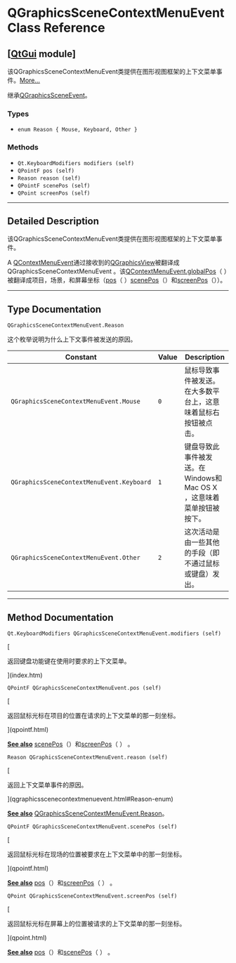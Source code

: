 # QGraphicsSceneContextMenuEvent Class Reference

## [[QtGui](index.htm) module]

该QGraphicsSceneContextMenuEvent类提供在图形视图框架的上下文菜单事件。[More...](#details)

继承[QGraphicsSceneEvent](qgraphicssceneevent.html)。

### Types

*   `enum Reason { Mouse, Keyboard, Other }`

### Methods

*   `Qt.KeyboardModifiers modifiers (self)`
*   `QPointF pos (self)`
*   `Reason reason (self)`
*   `QPointF scenePos (self)`
*   `QPoint screenPos (self)`

* * *

## Detailed Description

该QGraphicsSceneContextMenuEvent类提供在图形视图框架的上下文菜单事件。

A [QContextMenuEvent](qcontextmenuevent.html)通过接收到的[QGraphicsView](qgraphicsview.html)被翻译成QGraphicsSceneContextMenuEvent 。该[QContextMenuEvent.globalPos](qcontextmenuevent.html#globalPos)（ ）被翻译成项目，场景，和屏幕坐标（[pos](qgraphicsscenecontextmenuevent.html#pos)（ ）[scenePos](qgraphicsscenecontextmenuevent.html#scenePos)（）和[screenPos](qgraphicsscenecontextmenuevent.html#screenPos)（））。

* * *

## Type Documentation

```
QGraphicsSceneContextMenuEvent.Reason
```

这个枚举说明为什么上下文事件被发送的原因。

| Constant | Value | Description |
| --- | --- | --- |
| `QGraphicsSceneContextMenuEvent.Mouse` | `0` | 鼠标导致事件被发送。在大多数平台上，这意味着鼠标右按钮被点击。 |
| `QGraphicsSceneContextMenuEvent.Keyboard` | `1` | 键盘导致此事件被发送。在Windows和Mac OS X ，这意味着菜单按钮被按下。 |
| `QGraphicsSceneContextMenuEvent.Other` | `2` | 这次活动是由一些其他的手段（即不通过鼠标或键盘）发出。 |

* * *

## Method Documentation

```
Qt.KeyboardModifiers QGraphicsSceneContextMenuEvent.modifiers (self)
```

[

返回键盘功能键在使用时要求的上下文菜单。

](index.htm)

```
QPointF QGraphicsSceneContextMenuEvent.pos (self)
```

[

返回鼠标光标在项目的位置在请求的上下文菜单的那一刻坐标。

](qpointf.html)

[**See also**](qpointf.html) [scenePos](qgraphicsscenecontextmenuevent.html#scenePos)（）和[screenPos](qgraphicsscenecontextmenuevent.html#screenPos)（ ） 。

```
Reason QGraphicsSceneContextMenuEvent.reason (self)
```

[

返回上下文菜单事件的原因。

](qgraphicsscenecontextmenuevent.html#Reason-enum)

[**See also**](qgraphicsscenecontextmenuevent.html#Reason-enum) [QGraphicsSceneContextMenuEvent.Reason](qgraphicsscenecontextmenuevent.html#Reason-enum)。

```
QPointF QGraphicsSceneContextMenuEvent.scenePos (self)
```

[

返回鼠标光标在现场的位置被要求在上下文菜单中的那一刻坐标。

](qpointf.html)

[**See also**](qpointf.html) [pos](qgraphicsscenecontextmenuevent.html#pos)（）和[screenPos](qgraphicsscenecontextmenuevent.html#screenPos)（ ） 。

```
QPoint QGraphicsSceneContextMenuEvent.screenPos (self)
```

[

返回鼠标光标在屏幕上的位置被请求的上下文菜单的那一刻坐标。

](qpoint.html)

[**See also**](qpoint.html) [pos](qgraphicsscenecontextmenuevent.html#pos)（）和[scenePos](qgraphicsscenecontextmenuevent.html#scenePos)（ ） 。